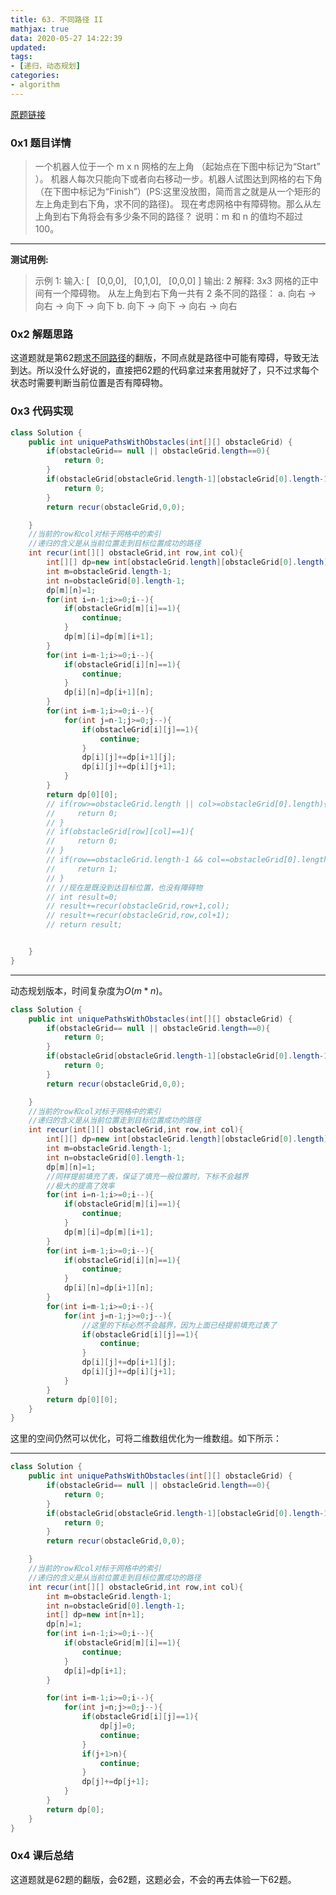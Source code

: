 ```yaml
---
title: 63. 不同路径 II
mathjax: true
data: 2020-05-27 14:22:39
updated:
tags:
- [递归，动态规划]
categories:
- algorithm
---
```


[原题链接](https://leetcode-cn.com/problems/unique-paths-ii/)


### 0x1 题目详情

>一个机器人位于一个 m x n 网格的左上角 （起始点在下图中标记为“Start” ）。
机器人每次只能向下或者向右移动一步。机器人试图达到网格的右下角（在下图中标记为“Finish”）(PS:这里没放图，简而言之就是从一个矩形的左上角走到右下角，求不同的路径)。
现在考虑网格中有障碍物。那么从左上角到右下角将会有多少条不同的路径？
说明：m 和 n 的值均不超过 100。

---

**测试用例:**
>示例 1:
输入:
[
  [0,0,0],
  [0,1,0],
  [0,0,0]
]
输出: 2
解释:
3x3 网格的正中间有一个障碍物。
从左上角到右下角一共有 2 条不同的路径：
a. 向右 -> 向右 -> 向下 -> 向下
b. 向下 -> 向下 -> 向右 -> 向右

### 0x2 解题思路

这道题就是第62题[求不同路径](62-Unique-Paths.md)的翻版，不同点就是路径中可能有障碍，导致无法到达。所以没什么好说的，直接把62题的代码拿过来套用就好了，只不过求每个状态时需要判断当前位置是否有障碍物。

### 0x3 代码实现

``` java "递归实现"
class Solution {
    public int uniquePathsWithObstacles(int[][] obstacleGrid) {
        if(obstacleGrid== null || obstacleGrid.length==0){
            return 0;
        }
        if(obstacleGrid[obstacleGrid.length-1][obstacleGrid[0].length-1]==1){
            return 0;
        }
        return recur(obstacleGrid,0,0);

    }
    //当前的row和col对标于网格中的索引
    //递归的含义是从当前位置走到目标位置成功的路径
    int recur(int[][] obstacleGrid,int row,int col){
        int[][] dp=new int[obstacleGrid.length][obstacleGrid[0].length];
        int m=obstacleGrid.length-1;
        int n=obstacleGrid[0].length-1;
        dp[m][n]=1;
        for(int i=n-1;i>=0;i--){
            if(obstacleGrid[m][i]==1){
                continue;
            }
            dp[m][i]=dp[m][i+1];
        }
        for(int i=m-1;i>=0;i--){
            if(obstacleGrid[i][n]==1){
                continue;
            }
            dp[i][n]=dp[i+1][n];
        }
        for(int i=m-1;i>=0;i--){
            for(int j=n-1;j>=0;j--){
                if(obstacleGrid[i][j]==1){
                    continue;
                }
                dp[i][j]+=dp[i+1][j];
                dp[i][j]+=dp[i][j+1];
            }
        }
        return dp[0][0];
        // if(row>=obstacleGrid.length || col>=obstacleGrid[0].length){
        //     return 0;
        // }
        // if(obstacleGrid[row][col]==1){
        //     return 0;
        // }
        // if(row==obstacleGrid.length-1 && col==obstacleGrid[0].length-1){
        //     return 1;
        // }
        // //现在是既没到达目标位置，也没有障碍物
        // int result=0;
        // result+=recur(obstacleGrid,row+1,col);
        // result+=recur(obstacleGrid,row,col+1);
        // return result;


    }
}

```

---

动态规划版本，时间复杂度为$O(m*n)$。

``` java "动态规划版本"
class Solution {
    public int uniquePathsWithObstacles(int[][] obstacleGrid) {
        if(obstacleGrid== null || obstacleGrid.length==0){
            return 0;
        }
        if(obstacleGrid[obstacleGrid.length-1][obstacleGrid[0].length-1]==1){
            return 0;
        }
        return recur(obstacleGrid,0,0);

    }
    //当前的row和col对标于网格中的索引
    //递归的含义是从当前位置走到目标位置成功的路径
    int recur(int[][] obstacleGrid,int row,int col){
        int[][] dp=new int[obstacleGrid.length][obstacleGrid[0].length];
        int m=obstacleGrid.length-1;
        int n=obstacleGrid[0].length-1;
        dp[m][n]=1;
        //同样提前填充了表，保证了填充一般位置时，下标不会越界
        //极大的提高了效率
        for(int i=n-1;i>=0;i--){
            if(obstacleGrid[m][i]==1){
                continue;
            }
            dp[m][i]=dp[m][i+1];
        }
        for(int i=m-1;i>=0;i--){
            if(obstacleGrid[i][n]==1){
                continue;
            }
            dp[i][n]=dp[i+1][n];
        }
        for(int i=m-1;i>=0;i--){
            for(int j=n-1;j>=0;j--){
                //这里的下标必然不会越界，因为上面已经提前填充过表了
                if(obstacleGrid[i][j]==1){
                    continue;
                }
                dp[i][j]+=dp[i+1][j];
                dp[i][j]+=dp[i][j+1];
            }
        }
        return dp[0][0];
    }
}

```

这里的空间仍然可以优化，可将二维数组优化为一维数组。如下所示：

---

``` java "动态规划优化空间"
class Solution {
    public int uniquePathsWithObstacles(int[][] obstacleGrid) {
        if(obstacleGrid== null || obstacleGrid.length==0){
            return 0;
        }
        if(obstacleGrid[obstacleGrid.length-1][obstacleGrid[0].length-1]==1){
            return 0;
        }
        return recur(obstacleGrid,0,0);

    }
    //当前的row和col对标于网格中的索引
    //递归的含义是从当前位置走到目标位置成功的路径
    int recur(int[][] obstacleGrid,int row,int col){
        int m=obstacleGrid.length-1;
        int n=obstacleGrid[0].length-1;
        int[] dp=new int[n+1];
        dp[n]=1;
        for(int i=n-1;i>=0;i--){
            if(obstacleGrid[m][i]==1){
                continue;
            }
            dp[i]=dp[i+1];
        }

        for(int i=m-1;i>=0;i--){
            for(int j=n;j>=0;j--){
                if(obstacleGrid[i][j]==1){
                    dp[j]=0;
                    continue;
                }
                if(j+1>n){
                    continue;
                }
                dp[j]+=dp[j+1];
            }
        }
        return dp[0];
    }
}

```

### 0x4 课后总结

这道题就是62题的翻版，会62题，这题必会，不会的再去体验一下62题。